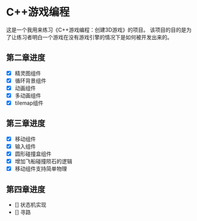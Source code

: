 # C++游戏编程

这是一个我用来练习《C++游戏编程：创建3D游戏》的项目。
该项目的目的是为了让练习者明白一个游戏在没有游戏引擎的情况下是如何被开发出来的。

## 第二章进度

- [x] 精灵图组件
- [x] 循环背景组件
- [x] 动画组件
- [x] 多动画组件
- [x] tilemap组件

## 第三章进度

- [x] 移动组件
- [x] 输入组件
- [x] 圆形碰撞盒组件
- [x] 增加飞船碰撞陨石的逻辑
- [x] 移动组件支持简单物理

## 第四章进度

- [] 状态机实现
- [] 寻路
